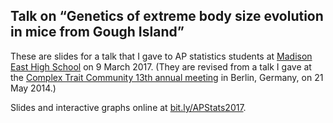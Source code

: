 ## Talk on &ldquo;Genetics of extreme body size evolution in mice from Gough Island&rdquo;

These are slides for a talk that I gave to AP statistics students at
[Madison East High School](https://east.madison.k12.wi.us/) on 9 March
2017. (They are revised from a talk I gave at the
[Complex Trait Community 13th annual meeting](http://www.ctc2014.org) in
Berlin, Germany, on 21 May 2014.)

Slides and interactive graphs online at [bit.ly/APStats2017](http://bit.ly/APStats2017).
